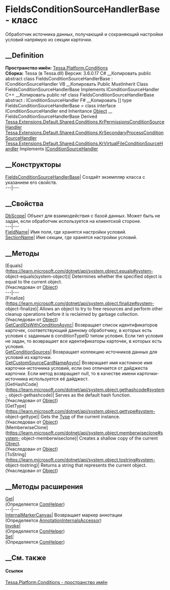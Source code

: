 # FieldsConditionSourceHandlerBase - класс
Обработчик источника данных, получающий и сохраняющий настройки условий
напрямую из секции карточки.
## __Definition
 **Пространство имён:**
[Tessa.Platform.Conditions](N_Tessa_Platform_Conditions.htm)  
 **Сборка:** Tessa (в Tessa.dll) Версия: 3.6.0.17
C# __Копировать
     public abstract class FieldsConditionSourceHandlerBase : IConditionSourceHandler
VB __Копировать
     Public MustInherit Class FieldsConditionSourceHandlerBase
    	Implements IConditionSourceHandler
C++ __Копировать
     public ref class FieldsConditionSourceHandlerBase abstract : IConditionSourceHandler
F# __Копировать
     [<AbstractClassAttribute>]
    type FieldsConditionSourceHandlerBase = 
        class
            interface IConditionSourceHandler
        end
Inheritance
    [Object](https://learn.microsoft.com/dotnet/api/system.object) __ FieldsConditionSourceHandlerBase
Derived
[Tessa.Extensions.Default.Shared.Conditions.KrPermissionsConditionSourceHandler](T_Tessa_Extensions_Default_Shared_Conditions_KrPermissionsConditionSourceHandler.htm)
[Tessa.Extensions.Default.Shared.Conditions.KrSecondaryProcessConditionSourceHandler](T_Tessa_Extensions_Default_Shared_Conditions_KrSecondaryProcessConditionSourceHandler.htm)
[Tessa.Extensions.Default.Shared.Conditions.KrVirtualFileConditionSourceHandler](T_Tessa_Extensions_Default_Shared_Conditions_KrVirtualFileConditionSourceHandler.htm)
Implements
    [IConditionSourceHandler](T_Tessa_Platform_Conditions_IConditionSourceHandler.htm)
##  __Конструкторы
[FieldsConditionSourceHandlerBase](M_Tessa_Platform_Conditions_FieldsConditionSourceHandlerBase__ctor.htm)|
Создаёт экземпляр класса с указанием его свойств.  
---|---  
## __Свойства
[DbScope](P_Tessa_Platform_Conditions_FieldsConditionSourceHandlerBase_DbScope.htm)|
Объект для взаимодействия с базой данных. Может быть не задан, если обработчик
используется на клиентской стороне.  
---|---  
[FieldName](P_Tessa_Platform_Conditions_FieldsConditionSourceHandlerBase_FieldName.htm)|
Имя поля, где хранятся настройки условий.  
[SectionName](P_Tessa_Platform_Conditions_FieldsConditionSourceHandlerBase_SectionName.htm)|
Имя секции, где хранятся настройки условий.  
## __Методы
[Equals](https://learn.microsoft.com/dotnet/api/system.object.equals#system-
object-equals\(system-object\))| Determines whether the specified object is
equal to the current object.  
(Унаследован от
[Object](https://learn.microsoft.com/dotnet/api/system.object))  
---|---  
[Finalize](https://learn.microsoft.com/dotnet/api/system.object.finalize#system-
object-finalize)| Allows an object to try to free resources and perform other
cleanup operations before it is reclaimed by garbage collection.  
(Унаследован от
[Object](https://learn.microsoft.com/dotnet/api/system.object))  
[GetCardIDsWithConditionAsync](M_Tessa_Platform_Conditions_FieldsConditionSourceHandlerBase_GetCardIDsWithConditionAsync.htm)|
Возвращает список идентификаторов карточек, соответствующий данному
обработчику, в которых есть условия с заданным в conditionTypeID типом
условия. Если тип условия не задан, то возвращает все идентификаторы карточек,
в которых есть условия.  
[GetConditionSources](M_Tessa_Platform_Conditions_FieldsConditionSourceHandlerBase_GetConditionSources.htm)|
Возвращает коллекцию источников данных для условий из карточки.  
[GetCustomSourceCardNameAsync](M_Tessa_Platform_Conditions_FieldsConditionSourceHandlerBase_GetCustomSourceCardNameAsync.htm)|
Возвращает имя кастомное имя карточки-источника условий, если оно отличается
от дайджеста карточки. Если метод возвращает null, то в качестве имени
карточки-источника используется её дайджест.  
[GetHashCode](https://learn.microsoft.com/dotnet/api/system.object.gethashcode#system-
object-gethashcode)| Serves as the default hash function.  
(Унаследован от
[Object](https://learn.microsoft.com/dotnet/api/system.object))  
[GetType](https://learn.microsoft.com/dotnet/api/system.object.gettype#system-
object-gettype)| Gets the
[Type](https://learn.microsoft.com/dotnet/api/system.type) of the current
instance.  
(Унаследован от
[Object](https://learn.microsoft.com/dotnet/api/system.object))  
[MemberwiseClone](https://learn.microsoft.com/dotnet/api/system.object.memberwiseclone#system-
object-memberwiseclone)| Creates a shallow copy of the current
[Object](https://learn.microsoft.com/dotnet/api/system.object).  
(Унаследован от
[Object](https://learn.microsoft.com/dotnet/api/system.object))  
[ToString](https://learn.microsoft.com/dotnet/api/system.object.tostring#system-
object-tostring)| Returns a string that represents the current object.  
(Унаследован от
[Object](https://learn.microsoft.com/dotnet/api/system.object))  
##  __Методы расширения
[Get](M_Tessa_Extensions_Default_Client_EDS_ComHelper_Get.htm)|  
(Определяется
[ComHelper](T_Tessa_Extensions_Default_Client_EDS_ComHelper.htm))  
---|---  
[InternalMarkerCanvas](M_Tessa_UI_Views_Charting_Annotations_AnnotationInternalsAccessor_InternalMarkerCanvas.htm)|
Возвращает маркер аннотации  
(Определяется
[AnnotationInternalsAccessor](T_Tessa_UI_Views_Charting_Annotations_AnnotationInternalsAccessor.htm))  
[Invoke](M_Tessa_Extensions_Default_Client_EDS_ComHelper_Invoke.htm)|  
(Определяется
[ComHelper](T_Tessa_Extensions_Default_Client_EDS_ComHelper.htm))  
[Set](M_Tessa_Extensions_Default_Client_EDS_ComHelper_Set.htm)|  
(Определяется
[ComHelper](T_Tessa_Extensions_Default_Client_EDS_ComHelper.htm))  
##  __См. также
#### Ссылки
[Tessa.Platform.Conditions - пространство
имён](N_Tessa_Platform_Conditions.htm)
